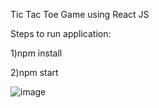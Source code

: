 Tic Tac Toe Game using React JS

Steps to run application:

1)npm install


2)npm start

![image](https://user-images.githubusercontent.com/40338749/111033163-e11f7380-8435-11eb-9e7b-1c20bbe42836.png)

